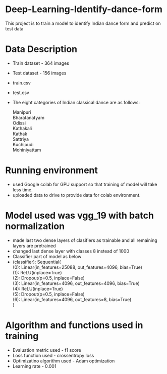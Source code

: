# Deep-Learning-Identify-dance-form
This project is to train a model to identify Indian dance form and predict on test data

# Data Description
- Train dataset - 364 images
- Test dataset - 156 images
- train.csv
- test.csv
- The eight categories of Indian classical dance are as follows:

    Manipuri <br />
    Bharatanatyam <br />
    Odissi <br />
    Kathakali <br />
    Kathak <br />
    Sattriya <br />
    Kuchipudi <br />
    Mohiniyattam <br />

# Running environment
- used Google colab for GPU support so that training of model will take less time.
- uploaded data to drive to provide data for colab environment.

# Model used was vgg_19 with batch normalization
- made last two dense layers of clasifiers as trainable and all remaining layers are pretrained
- changed last dense layer with classes 8 instead of 1000 
- Classifier part of model as below
-   (classifier): Sequential(  <br />
        (0): Linear(in_features=25088, out_features=4096, bias=True) <br />
        (1): ReLU(inplace=True) <br />
        (2): Dropout(p=0.5, inplace=False) <br />
        (3): Linear(in_features=4096, out_features=4096, bias=True) <br />
        (4): ReLU(inplace=True) <br />
        (5): Dropout(p=0.5, inplace=False) <br />
        (6): Linear(in_features=4096, out_features=8, bias=True) <br />
        ) <br />
    
 # Algorithm and functions used in training
 - Evaluation metric used - f1 score
 - Loss function used - crossentropy loss
 - Optimizatino algorithm used - Adam optimization
 - Learning rate - 0.001
 
 
